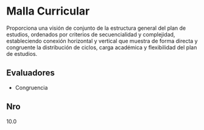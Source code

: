 # Malla Curricular

Proporciona una visión de conjunto de la estructura general del plan de estudios, ordenados por criterios de secuencialidad y complejidad, estableciendo conexión horizontal y vertical que muestra de forma directa y congruente la distribución de ciclos, carga académica y flexibilidad del plan de estudios.


## Evaluadores
* Congruencia


## Nro
10.0
